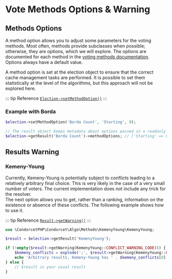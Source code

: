 # Vote Methods Options & Warning

## Methods Options
A method option allows you to adjust some parameters for the voting methods. Most often, methods provide subclasses when possible; otherwise, they are options, which we will explore. The options are documented for each method in the [voting methods documentation](/gh/VotingMethods). Options always have a default value.

A method option is set at the election object to ensure that the correct cache management tasks are performed. It is possible to set them statistically at the level of the algorithms, but this approach will not be explored here.

::: tip Reference
[`Election->setMethodOption()`](/api-reference/Election%20Class/Election--setMethodOption) 
:::
### Example with Borda
```php
$election->setMethodOption('Borda Count', 'Starting', 0);

// The result object keeps metadata about options passed in a readonly property
$election->getResult('Borda Count')->methodOptions; // ['Starting' => 0]
```

## Results Warning

### Kemeny-Young
Currently, Kemeny-Young is potentially subject to conflicts leading to a relatively arbitrary final choice. This is very likely in the case of a very small number of voters. The current implementation does not include any trick for the resolver.   
The next option allows you to get, rather than a ranking, information on the existence or absence of these conflicts. The following example shows how to use it.   

::: tip Reference
[`Result->getWarning()`](/api-reference/Result%20Class/Result--getWarning)
:::
```php
use \CondorcetPHP\Condorcet\Algo\Methods\KemenyYoung\KemenyYoung;

$result = $election->getResult('KemenyYoung');

if (!empty($result->getWarning(KemenyYoung::CONFLICT_WARNING_CODE))) {
    $kemeny_conflicts = explode(';', $result->getWarning(KemenyYoung::CONFLICT_WARNING_CODE)[0]['msg']);
    echo 'Arbitrary results, Kemeny-Young has ' . $kemeny_conflicts[0] . ' possible solutions at score ' . $kemeny_conflicts[1];
} else {
    // $result is your usual result
}
```